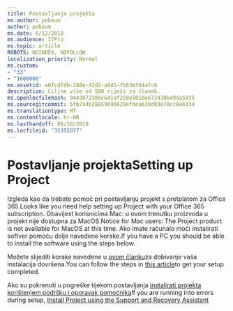 ```yaml
---
title: Postavljanje projekta
ms.author: pebaum
author: pebaum
ms.date: 6/12/2018
ms.audience: ITPro
ms.topic: article
ROBOTS: NOINDEX, NOFOLLOW
localization_priority: Normal
ms.custom:
- "33"
- "1600006"
ms.assetid: e0fcdfdb-288e-43d2-a445-7b63e594afc6
description: Ciljne više od 500 riječi za članak.
ms.openlocfilehash: 944387230dc641af258e101de672430b49da5935
ms.sourcegitcommit: 5fb7a4b28859690020efdea630d03e70cc0e6334
ms.translationtype: MT
ms.contentlocale: hr-HR
ms.lasthandoff: 06/28/2019
ms.locfileid: "35355077"
---
```

# <a name="setting-up-project"></a><span data-ttu-id="ed3f9-103">Postavljanje projekta</span><span class="sxs-lookup"><span data-stu-id="ed3f9-103">Setting up Project</span></span>

<span data-ttu-id="ed3f9-104">Izgleda kao da trebate pomoć pri postavljanju projekt s pretplatom za Office 365.</span><span class="sxs-lookup"><span data-stu-id="ed3f9-104">Looks like you need help setting up Project with your Office 365 subscription.</span></span>
<span data-ttu-id="ed3f9-105">Obavijest korisnicima Mac: u ovom trenutku proizvoda u projekt nije dostupna za MacOS.</span><span class="sxs-lookup"><span data-stu-id="ed3f9-105">Notice for Mac users: The Project product is not available for MacOS at this time.</span></span> <span data-ttu-id="ed3f9-106">Ako imate računalo moći instalirati softver pomoću dolje navedene korake.</span><span class="sxs-lookup"><span data-stu-id="ed3f9-106">If you have a PC you should be able to install the software using the steps below.</span></span>
  
<span data-ttu-id="ed3f9-107">Možete slijediti korake navedene u [ovom članku](https://support.office.com/article/7059249b-d9fe-4d61-ab96-5c5bf435f281.aspx)za dobivanje vaša instalacija dovršena.</span><span class="sxs-lookup"><span data-stu-id="ed3f9-107">You can follow the steps in [this article](https://support.office.com/article/7059249b-d9fe-4d61-ab96-5c5bf435f281.aspx)to get your setup completed.</span></span>
  
<span data-ttu-id="ed3f9-108">Ako su pokrenuti u pogreške tijekom postavljanja [instalirati projekta korištenjem podršku i oporavak pomoćnika](https://aka.ms/SaRA-ProjectSetupScenario)</span><span class="sxs-lookup"><span data-stu-id="ed3f9-108">If you are running into errors during setup, [Install Project using the Support and Recovery Assistant](https://aka.ms/SaRA-ProjectSetupScenario)</span></span>
